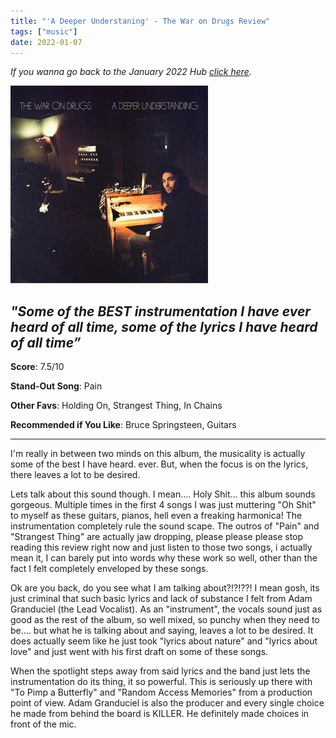 ```yaml
---
title: "'A Deeper Understaning' - The War on Drugs Review"
tags: ["music"]
date: 2022-01-07
---
```


_If you wanna go back to the January 2022 Hub
[click here](/posts/album-a-day-jan-2022-intro/)._



![album cover for mikgazer vol. 1](/images/A_Deeper_Understanding.jpg#album)

*"Some of the BEST instrumentation I have ever heard of all time, some of the lyrics I have heard of all time”*
---

**Score**: 7.5/10

**Stand-Out Song**: Pain

**Other Favs**: Holding On, Strangest Thing, In Chains

**Recommended if You Like**: Bruce Springsteen, Guitars

---

I'm really in between two minds on this album, the musicality is actually some of the best I have heard. ever. But, when the focus is on the lyrics, there leaves a lot to be desired. 

Lets talk about this sound though. I mean.... Holy Shit... this album sounds gorgeous. Multiple times in the first 4 songs I was just muttering "Oh Shit" to myself as these guitars, pianos, hell even a freaking harmonica! The instrumentation completely rule the sound scape. The outros of "Pain" and "Strangest Thing" are actually jaw dropping, please please please stop reading this review right now and just listen to those two songs, i actually mean it, I can barely put into words why these work so well, other than the fact I felt completely enveloped by these songs.

Ok are you back, do you see what I am talking about?!?!??! I mean gosh, its just criminal that such basic lyrics and lack of substance I felt from Adam Granduciel (the Lead Vocalist). As an "instrument", the vocals sound just as good as the rest of the album, so well mixed, so punchy when they need to be.... but what he is talking about and saying, leaves a lot to be desired. It does actually seem like he just took "lyrics about nature" and "lyrics about love" and just went with his first draft on some of these songs.

When the spotlight steps away from said lyrics and the band just lets the instrumentation do its thing, it so powerful. This is seriously up there with "To Pimp a Butterfly" and "Random Access Memories" from a production point of view. Adam Granduciel is also the producer and every single choice he made from behind the board is KILLER. He definitely made choices in front of the mic.